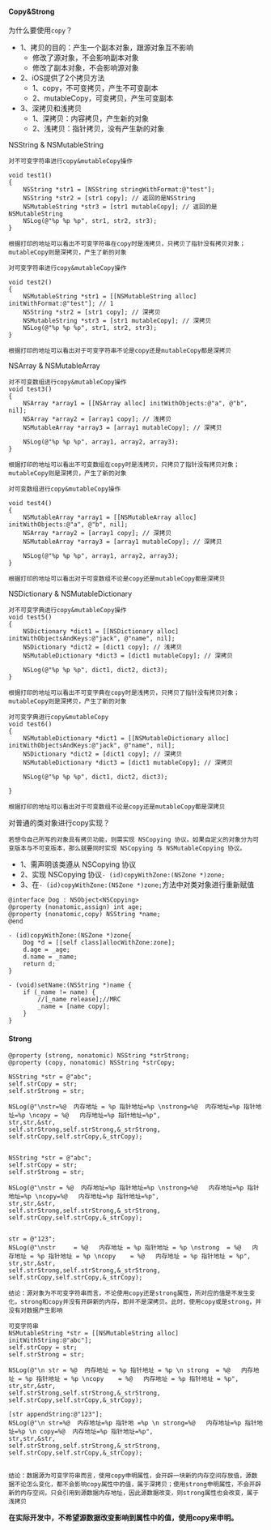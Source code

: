 #### Copy&Strong



为什么要使用`copy`？

- 1、拷贝的目的：产生一个副本对象，跟源对象互不影响
  - 修改了源对象，不会影响副本对象
  - 修改了副本对象，不会影响源对象
- 2、iOS提供了2个拷贝方法
  - 1、copy，不可变拷贝，产生不可变副本
  - 2、mutableCopy，可变拷贝，产生可变副本
- 3、深拷贝和浅拷贝
  - 1、深拷贝：内容拷贝，产生新的对象
  - 2、浅拷贝：指针拷贝，没有产生新的对象



NSString & NSMutableString

```
对不可变字符串进行copy&mutableCopy操作

void test1()
{
    NSString *str1 = [NSString stringWithFormat:@"test"];
    NSString *str2 = [str1 copy]; // 返回的是NSString
    NSMutableString *str3 = [str1 mutableCopy]; // 返回的是NSMutableString
    NSLog(@"%p %p %p", str1, str2, str3);
}

根据打印的地址可以看出不可变字符串在copy时是浅拷贝，只拷贝了指针没有拷贝对象；mutableCopy则是深拷贝，产生了新的对象
```

```
对可变字符串进行copy&mutableCopy操作

void test2()
{
    NSMutableString *str1 = [[NSMutableString alloc] initWithFormat:@"test"]; // 1
    NSString *str2 = [str1 copy]; // 深拷贝
    NSMutableString *str3 = [str1 mutableCopy]; // 深拷贝
    NSLog(@"%p %p %p", str1, str2, str3);
}

根据打印的地址可以看出对于可变字符串不论是copy还是mutableCopy都是深拷贝
```



NSArray & NSMutableArray

```
对不可变数组进行copy&mutableCopy操作
void test3()
{
    NSArray *array1 = [[NSArray alloc] initWithObjects:@"a", @"b", nil];
    NSArray *array2 = [array1 copy]; // 浅拷贝
    NSMutableArray *array3 = [array1 mutableCopy]; // 深拷贝

    NSLog(@"%p %p %p", array1, array2, array3);
}

根据打印的地址可以看出不可变数组在copy时是浅拷贝，只拷贝了指针没有拷贝对象；mutableCopy则是深拷贝，产生了新的对象
```

```
对可变数组进行copy&mutableCopy操作

void test4()
{
    NSMutableArray *array1 = [[NSMutableArray alloc] initWithObjects:@"a", @"b", nil];
    NSArray *array2 = [array1 copy]; // 深拷贝
    NSMutableArray *array3 = [array1 mutableCopy]; // 深拷贝

    NSLog(@"%p %p %p", array1, array2, array3);
}

根据打印的地址可以看出对于可变数组不论是copy还是mutableCopy都是深拷贝
```



NSDictionary & NSMutableDictionary

```
对不可变字典进行copy&mutableCopy操作
void test5()
{
    NSDictionary *dict1 = [[NSDictionary alloc] initWithObjectsAndKeys:@"jack", @"name", nil];
    NSDictionary *dict2 = [dict1 copy]; // 浅拷贝
    NSMutableDictionary *dict3 = [dict1 mutableCopy]; // 深拷贝

    NSLog(@"%p %p %p", dict1, dict2, dict3);
}

根据打印的地址可以看出不可变字典在copy时是浅拷贝，只拷贝了指针没有拷贝对象；mutableCopy则是深拷贝，产生了新的对象
```

```
对可变字典进行copy&mutableCopy
void test6()
{
    NSMutableDictionary *dict1 = [[NSMutableDictionary alloc] initWithObjectsAndKeys:@"jack", @"name", nil];
    NSDictionary *dict2 = [dict1 copy]; // 深拷贝
    NSMutableDictionary *dict3 = [dict1 mutableCopy]; // 深拷贝

    NSLog(@"%p %p %p", dict1, dict2, dict3);

}

根据打印的地址可以看出对于可变数组不论是copy还是mutableCopy都是深拷贝
```



对普通的类对象进行copy实现？

`若想令自己所写的对象具有拷贝功能，则需实现 NSCopying 协议。如果自定义的对象分为可变版本与不可变版本，那么就要同时实现 NSCopying 与 NSMutableCopying 协议。`

- 1、需声明该类遵从 NSCopying 协议
- 2、实现 NSCopying 协议`- (id)copyWithZone:(NSZone *)zone;`
- 3、在`- (id)copyWithZone:(NSZone *)zone;`方法中对类对象进行重新赋值



```
@interface Dog : NSObject<NSCopying>
@property (nonatomic,assign) int age;
@property (nonatomic,copy) NSString *name;
@end

- (id)copyWithZone:(NSZone *)zone{
    Dog *d = [[self class]allocWithZone:zone];
    d.age = _age;
    d.name = _name;
    return d;
}

- (void)setName:(NSString *)name {
    if (_name != name) {
        //[_name release];//MRC
        _name = [name copy];
    }
}
```



#### Strong



```
@property (strong, nonatomic) NSString *strStrong;
@property (copy, nonatomic) NSString *strCopy;

NSString *str = @"abc";
self.strCopy = str;
self.strStrong = str;

NSLog(@"\nstr=%@  内存地址 = %p 指针地址=%p \nstrong=%@  内存地址=%p 指针地址=%p \ncopy = %@   内存地址=%p 指针地址=%p",
str,str,&str,
self.strStrong,self.strStrong,&_strStrong,
self.strCopy,self.strCopy,&_strCopy);


NSString *str = @"abc";
self.strCopy = str;
self.strStrong = str;

NSLog(@"\nstr = %@  内存地址=%p 指针地址=%p \nstrong=%@   内存地址=%p 指针地址=%p \ncopy=%@   内存地址=%p 指针地址=%p",
str,str,&str,
self.strStrong,self.strStrong,&_strStrong,
self.strCopy,self.strCopy,&_strCopy);


str = @"123";
NSLog(@"\nstr     = %@   内存地址 = %p 指针地址 = %p \nstrong  = %@   内存地址 = %p 指针地址 = %p \ncopy    = %@   内存地址 = %p 指针地址 = %p",
str,str,&str,
self.strStrong,self.strStrong,&_strStrong,
self.strCopy,self.strCopy,&_strCopy);

结论：源对象为不可变字符串而言，不论使用copy还是strong属性，所对应的值是不发生变化，strong和copy并没有开辟新的内存，即并不是深拷贝。此时，使用copy或是strong，并没有对数据产生影响
```



```
可变字符串
NSMutableString *str = [[NSMutableString alloc] initWithString:@"abc"];
self.strCopy = str;
self.strStrong = str;

NSLog(@"\n str = %@  内存地址 = %p 指针地址 = %p \n strong  = %@   内存地址 = %p 指针地址 = %p \ncopy    = %@   内存地址 = %p 指针地址 = %p",
str,str,&str,
self.strStrong,self.strStrong,&_strStrong,
self.strCopy,self.strCopy,&_strCopy);

[str appendString:@"123"];
NSLog(@"\n str=%@  内存地址=%p 指针地 =%p \n strong=%@   内存地址=%p 指针地址=%p \n copy=%@  内存地址=%p 指针地址=%p",
str,str,&str,
self.strStrong,self.strStrong,&_strStrong,
self.strCopy,self.strCopy,&_strCopy);


结论：数据源为可变字符串而言，使用copy申明属性，会开辟一块新的内存空间存放值，源数据不论怎么变化，都不会影响copy属性中的值，属于深拷贝；使用strong申明属性，不会开辟新的内存空间，只会引用到源数据内存地址，因此源数据改变，则strong属性也会改变，属于浅拷贝
```

**在实际开发中，不希望源数据改变影响到属性中的值，使用copy来申明。**
